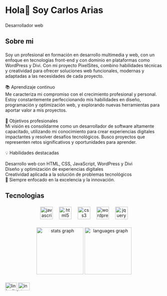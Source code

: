 <h1 align="left">Hola👋 Soy Carlos Arias</h1>

###

<p align="left">Desarrollador web</p>

###

<h2 align="left">Sobre mi</h2>

###

<p align="left">Soy un profesional en formación en desarrollo multimedia y web, con un enfoque en tecnologías front-end y con dominio en plataformas como WordPress y Divi. Con mi proyecto PixelSites, combino habilidades técnicas y creatividad para ofrecer soluciones web funcionales, modernas y adaptadas a las necesidades de cada proyecto.<br><br>📚 Aprendizaje continuo<br>Me caracteriza mi compromiso con el crecimiento profesional y personal. Estoy constantemente perfeccionando mis habilidades en diseño, programación y optimización web, y explorando nuevas herramientas para aportar valor a mis proyectos.<br><br>🎯 Objetivos profesionales<br>Mi visión es consolidarme como un desarrollador de software altamente capacitado, utilizando mi conocimiento para crear experiencias digitales impactantes y resolver desafíos tecnológicos. Busco proyectos que representen retos significativos y oportunidades para aprender.<br><br>💡 Habilidades destacadas<br><br>Desarrollo web con HTML, CSS, JavaScript, WordPress y Divi<br>Diseño y optimización de experiencias digitales<br>Creatividad aplicada a la solución de problemas tecnológicos<br>🚀 Siempre enfocado en la excelencia y la innovación.</p>

###

<h2 align="left">Tecnologias</h2>

###

<div align="center">
  <img src="https://cdn.jsdelivr.net/gh/devicons/devicon/icons/javascript/javascript-original.svg" height="40" alt="javascript logo"  />
  <img width="12" />
  <img src="https://cdn.jsdelivr.net/gh/devicons/devicon/icons/html5/html5-original.svg" height="40" alt="html5 logo"  />
  <img width="12" />
  <img src="https://cdn.jsdelivr.net/gh/devicons/devicon/icons/css3/css3-original.svg" height="40" alt="css3 logo"  />
  <img width="12" />
  <img src="https://cdn.jsdelivr.net/gh/devicons/devicon/icons/wordpress/wordpress-original.svg" height="40" alt="wordpress logo"  />
  <img width="12" />
  <img src="https://cdn.jsdelivr.net/gh/devicons/devicon/icons/jquery/jquery-original.svg" height="40" alt="jquery logo"  />
</div>

###

<div align="center">
  <img src="https://github-readme-stats.vercel.app/api?username=carlosdevfront&hide_title=false&hide_rank=false&show_icons=true&include_all_commits=true&count_private=true&disable_animations=false&theme=dracula&locale=en&hide_border=false&order=1" height="150" alt="stats graph"  />
  <img src="https://github-readme-stats.vercel.app/api/top-langs?username=carlosdevfront&locale=en&hide_title=false&layout=compact&card_width=320&langs_count=5&theme=dracula&hide_border=false&order=2" height="150" alt="languages graph"  />
</div>

###

<div align="left">
  <a href="https://www.linkedin.com/in/carlosarisan/" target="_blank">
    <img src="https://raw.githubusercontent.com/maurodesouza/profile-readme-generator/master/src/assets/icons/social/linkedin/default.svg" width="37" height="25" alt="linkedin logo"  />
  </a>
  <a href="https://www.instagram.com/pixelsitesdesign/" target="_blank">
    <img src="https://raw.githubusercontent.com/maurodesouza/profile-readme-generator/master/src/assets/icons/social/instagram/default.svg" width="37" height="25" alt="instagram logo"  />
  </a>
</div>

###
